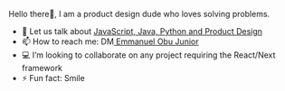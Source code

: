  Hello there👋, I am a product design dude who loves solving problems.

- 💬 Let us talk about <a href=" ">JavaScript, Java, Python and Product Design</a>
- 📫 How to reach me: DM<a href="mailto:obu.junior.emmanuel@gmail.com"> Emmanuel Obu Junior</a>
- 💻 I’m looking to collaborate on any project requiring the React/Next framework
- ⚡ Fun fact: Smile

